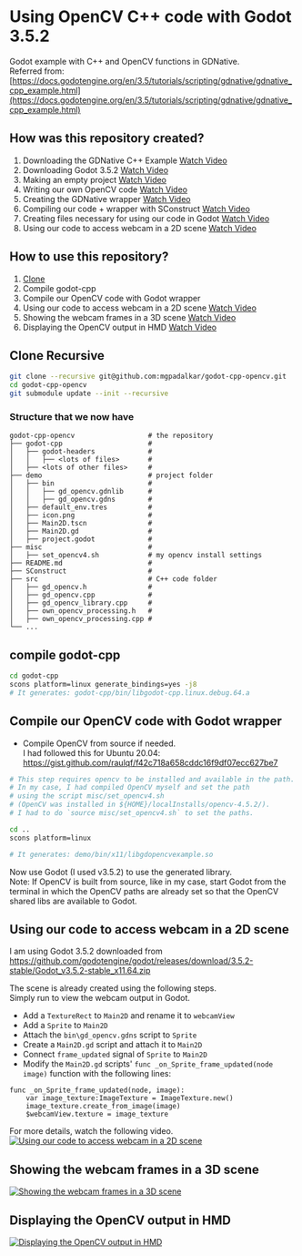 # Using OpenCV C++ code with Godot 3.5.2
Godot example with C++ and OpenCV functions in GDNative.   
Referred from: [https://docs.godotengine.org/en/3.5/tutorials/scripting/gdnative/gdnative_cpp_example.html](https://docs.godotengine.org/en/3.5/tutorials/scripting/gdnative/gdnative_cpp_example.html)

## How was this repository created?
1. Downloading the GDNative C++ Example [Watch Video](https://www.youtube.com/watch?v=J4fD2DpdZFY)
2. Downloading Godot 3.5.2 [Watch Video](https://www.youtube.com/watch?v=uGxEqEZcE34)
3. Making an empty project [Watch Video](https://www.youtube.com/watch?v=O7mk8gXt0SQ)
4. Writing our own OpenCV code [Watch Video](https://www.youtube.com/watch?v=fTQO1rdPL2A)
5. Creating the GDNative wrapper [Watch Video](https://www.youtube.com/watch?v=xmIunfSEQps)
6. Compiling our code + wrapper with SConstruct [Watch Video](https://www.youtube.com/watch?v=pSwlfsST6oc)
7. Creating files necessary for using our code in Godot [Watch Video](https://www.youtube.com/watch?v=cGgGFl-IFkk)
8. Using our code to access webcam in a 2D scene [Watch Video](https://www.youtube.com/watch?v=klEPolEk2aA)


## How to use this repository?
1. [Clone](#clone)
2. Compile godot-cpp
3. Compile our OpenCV code with Godot wrapper
4. Using our code to access webcam in a 2D scene [Watch Video](https://www.youtube.com/watch?v=klEPolEk2aA)
5. Showing the webcam frames in a 3D scene [Watch Video](https://www.youtube.com/watch?v=_CPhs4S6hZM)
6. Displaying the OpenCV output in HMD [Watch Video](https://www.youtube.com/watch?v=34rrUbCTPwg)

## Clone Recursive
```bash
git clone --recursive git@github.com:mgpadalkar/godot-cpp-opencv.git
cd godot-cpp-opencv
git submodule update --init --recursive
```

### Structure that we now have
    godot-cpp-opencv                  # the repository
    ├── godot-cpp                     #
    │   ├── godot-headers             #
    │   │   ├── <lots of files>       #
    │   ├── <lots of other files>     #
    ├── demo                          # project folder
    │   ├── bin                       #
    │   │   ├── gd_opencv.gdnlib      #
    │   │   ├── gd_opencv.gdns        #
    │   ├── default_env.tres          #
    │   ├── icon.png                  #
    │   ├── Main2D.tscn               #
    │   ├── Main2D.gd                 #
    │   ├── project.godot             #
    ├── misc                          #
    │   ├── set_opencv4.sh            # my opencv install settings
    ├── README.md                     #
    ├── SConstruct                    #
    ├── src                           # C++ code folder
    │   ├── gd_opencv.h               #
    │   ├── gd_opencv.cpp             #
    │   ├── gd_opencv_library.cpp     #
    │   ├── own_opencv_processing.h   #
    │   ├── own_opencv_processing.cpp #
    └── ...


##  compile godot-cpp
```bash
cd godot-cpp
scons platform=linux generate_bindings=yes -j8 
# It generates: godot-cpp/bin/libgodot-cpp.linux.debug.64.a
```

## Compile our OpenCV code with Godot wrapper
 - Compile OpenCV from source if needed.   
   I had followed this for Ubuntu 20.04: https://gist.github.com/raulqf/f42c718a658cddc16f9df07ecc627be7

```bash
# This step requires opencv to be installed and available in the path.
# In my case, I had compiled OpenCV myself and set the path
# using the script misc/set_opencv4.sh
# (OpenCV was installed in ${HOME}/localInstalls/opencv-4.5.2/).
# I had to do `source misc/set_opencv4.sh` to set the paths. 

cd ..
scons platform=linux

# It generates: demo/bin/x11/libgdopencvexample.so
```

Now use Godot (I used v3.5.2) to use the generated library.   
Note: If OpenCV is built from source, like in my case,
start Godot from the terminal in which the OpenCV paths are
already set so that the OpenCV shared libs are available to
Godot.


## Using our code to access webcam in a 2D scene
I am using Godot 3.5.2 downloaded from https://github.com/godotengine/godot/releases/download/3.5.2-stable/Godot_v3.5.2-stable_x11.64.zip

The scene is already created using the following steps.  
Simply run to view the webcam output in Godot.   

* Add a `TextureRect` to `Main2D` and rename it to `webcamView`
* Add a `Sprite` to `Main2D`
* Attach the `bin\gd_opencv.gdns` script to `Sprite`
* Create a `Main2D.gd` script and attach it to `Main2D`
* Connect `frame_updated` signal of `Sprite` to `Main2D`
* Modify the `Main2D.gd` scripts' `func _on_Sprite_frame_updated(node image)` function with the following lines:
```gdscript
func _on_Sprite_frame_updated(node, image):
	var image_texture:ImageTexture = ImageTexture.new()
	image_texture.create_from_image(image)
	$webcamView.texture = image_texture
```

For more details, watch the following video.   
[![Using our code to access webcam in a 2D scene](https://img.youtube.com/vi/klEPolEk2aA/0.jpg)](https://www.youtube.com/watch?v=klEPolEk2aA)

## Showing the webcam frames in a 3D scene

[![Showing the webcam frames in a 3D scene](https://img.youtube.com/vi/_CPhs4S6hZM/0.jpg)](https://www.youtube.com/watch?v=_CPhs4S6hZM)


## Displaying the OpenCV output in HMD
[![Displaying the OpenCV output in HMD](https://img.youtube.com/vi/34rrUbCTPwg/0.jpg)](https://www.youtube.com/watch?v=34rrUbCTPwg)


